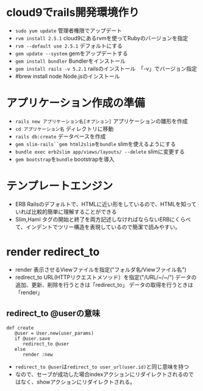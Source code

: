  # cloud9でrails開発環境作り
 - `sudo yum update` 管理者権限でアップデート
 - `rvm install 2.5.1` cloud9にあるrvmを使ってRubyのバージョンを指定
 - `rvm --default use 2.5.1` デフォルトにする
 - `gem update --system` gemをアップデートする
 - `gem install bundler` Bundlerをインストール
 - `gem install rails -v 5.2.1` railsのインストール　「-v」でバージョン指定
 - #brew install node Node.jsのインストール

# アプリケーション作成の準備
- `rails new アプリケーション名[オプション]` アプリケーションの雛形を作成
- `cd アプリケーション名` ディレクトリに移動
- `rails db:create` データベースを作成
- `gem slim-rails``gem html2slim`を`bundle` slimを使えるようにする
- `bundle exec erb2slim app/views/layouts/ --delete` slimに変更する
- `gem bootstrap`を`bundle` bootstrapを導入

# テンプレートエンジン
- ERB Railsのデフォルトで、HTMLに近い形をしているので、HTMLを知っていれば比較的簡単に理解することができる
- Slim,Haml タグの開始と終了を両方記述しなければならないERBにくらべて、インデントでツリー構造を表現しているので簡潔で読みやすい。

# render redirect_to
- render 表示させるViewファイルを指定("フォルダ名/Viewファイル名")
- redirect_to URL(HTTPリクエストメソッド）を指定("/URL/~/~/")
データの追加、更新、削除を行うときは「redirect_to」
データの取得を行うときは「render」

## redirect_to @userの意味
```
def create
   @user = User.new(user_params)
   if @user.save
      redirect_to @user
   else
      render :new
```
- `redirect_to @user`は`redirect_to user_url(user.id)`と同じ意味を持つ
- なので、セーブが成功した場合indexアクションにリダイレクトされるのではなく、showアクションにリダイレクトされる。




